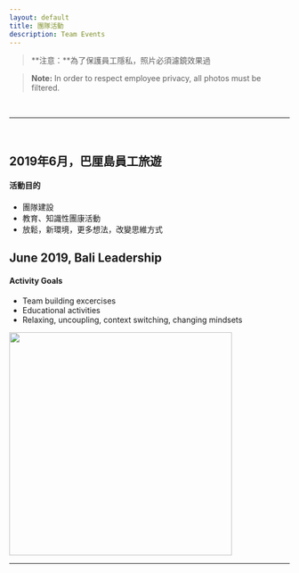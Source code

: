 ```yaml
---
layout: default
title: 團隊活動
description: Team Events
---
```


> **注意：**為了保護員工隱私，照片必須濾鏡效果過

> **Note:** In order to respect employee privacy, all photos must be filtered.

<br>

---

<br>

## 2019年6月，巴厘島員工旅遊

#### 活動目的

* 團隊建設
* 教育、知識性團康活動
* 放鬆，新環境，更多想法，改變思維方式

## June 2019, Bali Leadership 

#### Activity Goals

* Team building excercises
* Educational activities
* Relaxing, uncoupling, context switching, changing mindsets

<img src='https://lh3.googleusercontent.com/_MXE0isZhoMjHloeMavD6g3W0-P1qfePCYhygqDYjUUH5Jg-35-FPgVpLm8qT9HetleX1dTuVfUybHU70c-Nc2ZB8SCOHCA-HT25pS_BKmVeO0wvbwBCwfFOKvSu-9b5pZv5iZsB2Q=w400' width="400"/>

<br>

---